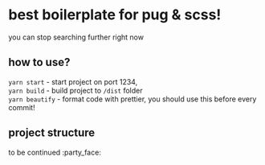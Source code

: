 # best boilerplate for pug & scss!
you can stop searching further right now

## how to use?
`yarn start` - start project on port 1234,\
`yarn build` - build project to `/dist` folder\
`yarn beautify` - format code with prettier, you should use this before every commit!

## project structure
to be continued :party_face:
